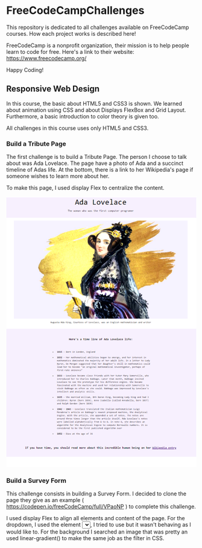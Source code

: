 # FreeCodeCampChallenges

This repository is dedicated to all challenges available on FreeCodeCamp courses. How each project works is described here!

FreeCodeCamp is a nonprofit organization, their mission is to help people learn to code for free. Here's a link to their website: https://www.freecodecamp.org/

Happy Coding!

## Responsive Web Design

In this course, the basic about HTML5 and CSS3 is shown. We learned about animation using CSS and about Displays FlexBox and Grid Layout. Furthermore, a basic 
introduction to color theory is given too.

All challenges in this course uses only HTML5 and CSS3.

### Build a Tribute Page

The first challenge is to build a Tribute Page. The person I choose to talk about was Ada Lovelace. The page have a photo of Ada and a succinct timeline of Adas life. At the bottom, there is a link to her Wikipedia's page if someone wishes to learn more about her.

To make this page, I used display Flex to centralize the content.

![Ada Lovelace Tribute Page Overview](/photos/ada-page-tribute.png)

### Build a Survey Form

This challenge consists in building a Survey Form. I decided to clone the page they give as an example ( https://codepen.io/freeCodeCamp/full/VPaoNP ) to complete this challenge.

I used display Flex to align all elements and content of the page. For the dropdown, I used the element <select> </select>, I tried to use <datalist> </datalist> but it wasn't behaving as I would like to. For the background I searched an image that was pretty an used linear-gradient() to make the same job as the filter in CSS.  
